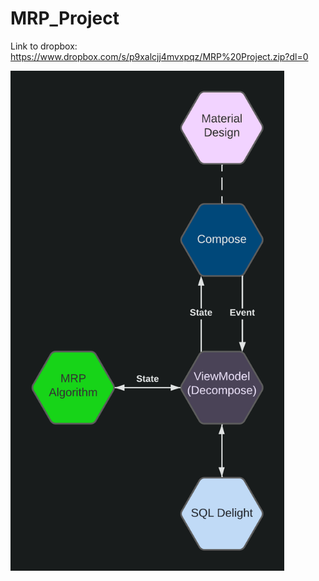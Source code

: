 # MRP_Project

Link to dropbox: https://www.dropbox.com/s/p9xalcjj4mvxpqz/MRP%20Project.zip?dl=0

<img src="Architecture diagram.png" height="800"/>
